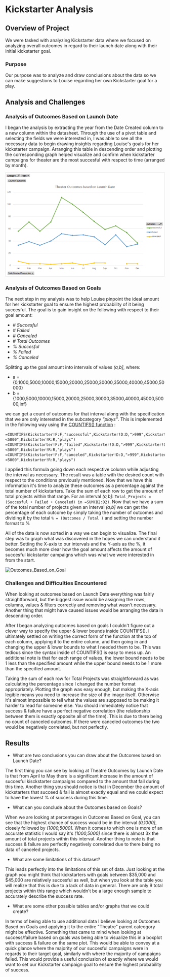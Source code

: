 # Kickstarter Analysis

## Overview of Project
We were tasked with analyzing Kickstarter data where we focused on analyzing overall outcomes in regard to their launch date along with their initial kickstarter goal. 

### Purpose
Our purpose was to analyze and draw conclusions about the data so we can make suggestions to Louise regarding her own Kickstarter goal for a play.

## Analysis and Challenges

### Analysis of Outcomes Based on Launch Date
I began the analysis by extracting the year from the Date Created column to a new column within the datasheet. Through the use of a pivot table and selecting the fields we were interested in, I was able to see all the necessary data to begin drawing insights regarding Louise's goals for her kickstarter campaign. Arranging this table in descending order and plotting the corresponding graph helped visualize and confirm when kickstarter campaigns for theater are the most succesful with respect to time (arranged by month).

![Theater_Outcomes_vs_Launch](https://github.com/brand0j/Kickstarter-Analysis/blob/main/Resources/Theater_Outcomes_vs_Launch.png)

### Analysis of Outcomes Based on Goals
The next step in my analysis was to help Louise pinpoint the ideal amount for her kickstarter goal to ensure the highest probability of it being succesful. The goal is to gain insight on the following with respect to their goal amount:

- *# Succesful*
- *# Failed*
- *# Canceled*
- *# Total Outcomes*
- *% Succesful*
- *% Failed*
- *% Canceled*

Splitting up the goal amount into intervals of values *(a,b]*, where:

- a = {0,1000,5000,10000,15000,20000,25000,30000,35000,40000,45000,50000}
- b = {1000,5000,10000,15000,20000,25000,30000,35000,40000,45000,50000,inf}

we can get a count of outcomes for that interval along with the specification that we are only interested in the subcategory *"plays"*. This is implemented in the following way using the [COUNTIFS() function](https://support.microsoft.com/en-us/office/countifs-function-dda3dc6e-f74e-4aee-88bc-aa8c2a866842?ui=en-us&rs=en-us&ad=us) :

```
=COUNTIFS(Kickstarter!F:F,"successful",Kickstarter!D:D,">999",Kickstarter!D:D,"<5000",Kickstarter!R:R,"plays")
=COUNTIFS(Kickstarter!F:F,"failed",Kickstarter!D:D,">999",Kickstarter!D:D,"<5000",Kickstarter!R:R,"plays")
=COUNTIFS(Kickstarter!F:F,"canceled",Kickstarter!D:D,">999",Kickstarter!D:D,"<5000",Kickstarter!R:R,"plays")
```

I applied this formula going down each respective column while adjusting the interval as necessary. The result was a table with the desired count with respect to the conditions previously mentioned. Now that we have this information it's time to analyze these outcomes as a percentage against the total number of kickstarters. Take the sum of each row to get the amount of total projects within that range. For an interval *(a,b]*: ```Total_Projects = (Succesful + Failed + Canceled) in =SUM(B2:D2)```. Now that we have a sum of the total number of projects given an interval *(a,b]* we can get the percentage of each outcome by simply taking the number of outcomes and dividing it by the total 
```% = (Outcomes / Total )``` and setting the number format to %
    
All of the data is now sorted in a way we can begin to visualize. The final step was to graph what was discovered in the hopes we can understand it better. Setting the X-axis to our intervals and the Y-axis as the %, it becomes much more clear how the goal amount affects the amount of succesful kickstarter campaigns which was what we were interested in from the start.

![Outcomes_Based_on_Goal](https://github.com/brand0j/Kickstarter-Analysis/blob/main/Resources/Outcomes_vs_Goals.png)

### Challenges and Difficulties Encountered

When looking at outcomes based on Launch Date everything was fairly straightforward, but the biggest issue would be assigning the rows, columns, values & filters correctly and removing what wasn't necessary. Another thing that might have caused issues would be arranging the data in descending order.

After I began analyzing outcomes based on goals I couldn't figure out a clever way to specify the upper & lower bounds inside COUNTIFS(). I ultimately settled on writing the correct form of the function at the top of each column, applying it to the entire column, and then going in and changing the upper & lower bounds to what I needed them to be. This was tedious since the syntax inside of COUNTIFS() is easy to mess up. An additional note is that for each range of values, the lower bound needs to be 1 less than the specified amount while the upper bound needs to be 1 more than the specified amount. 

Taking the sum of each row for Total Projects was straightforward as was calculating the percentage since I changed the number format appropriately. Plotting the graph was easy enough, but making the X-axis legible means you need to increase the size of the image itself. Otherwise it's almost impossible to tell what the values are supposed to be making it harder to read for someone else. You should immediately notice that success & failure have a perfect negative correlation (the relationship between them is exactly opposite all of the time). This is due to there being no count of canceled outcomes. If there were canceled outcomes the two would be negatively correlated, but not perfectly.

## Results

- What are two conclusions you can draw about the Outcomes based on Launch Date?

The first thing you can see by looking at Theatre Outcomes by Launch Date is that from April to May there is a significant increase in the amount of succesful kisckstarter campaigns compared to the amount that fail during this time. Another thing you should notice is that in December the amount of kickstarters that succeed & fail is almost exactly equal and we could expect to have the lowest % of success during this time. 

- What can you conclude about the Outcomes based on Goals?

When we are looking at percentages in Outcomes Based on Goal, you can see that the highest chance of success would be in the interval *(0,1000]*, closely followed by *(1000,5000]*. When it comes to which one is more of an accurate statistic I would say it's *(1000,5000]* since there is almost 3x the amount of total projects within this interval. Another thing to note is that success & failure are perfectly negatively correlated due to there being no data of canceled projects. 

- What are some limitations of this dataset?

This leads perfectly into the limitations of this set of data. Just looking at the graph you might think that kickstarters with goals between $35,000 and $45,000 are relatively succesful as well, but when you look at the table you will realize that this is due to a lack of data in general. There are only 9 total projects within this range which wouldn't be a large enough sample to accurately describe the success rate. 

- What are some other possible tables and/or graphs that we could create?

In terms of being able to use additional data I believe looking at Outcomes Based on Goals and applying it to the entire "Theatre" parent cateogory might be effective. Something that came to mind when looking at success/failure based on goals was being able to visualize this in a boxplot with success & failure on the same plot. This would be able to convey at a quick glance where the majority of our succesful campaigns were in regards to their target goal, similarly with where the majority of campaigns failed. This would provide a useful conclusion of exactly where we would want to set our Kickstarter campaign goal to ensure the highest probability of success. 
